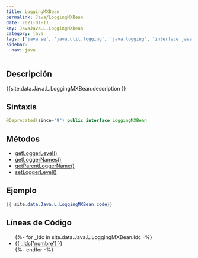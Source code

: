 ```yaml
---
title: LoggingMXBean
permalink: Java/LoggingMXBean
date: 2021-01-11
key: JavaJava.L.LoggingMXBean
category: java
tags: ['java se', 'java.util.logging', 'java.logging', 'interface java', 'Java 1.5']
sidebar: 
  nav: java
---
```


## Descripción
{{site.data.Java.L.LoggingMXBean.description }}

## Sintaxis
~~~java
@Deprecated(since="9") public interface LoggingMXBean
~~~

## Métodos
* [getLoggerLevel()](/Java/LoggingMXBean/getLoggerLevel)
* [getLoggerNames()](/Java/LoggingMXBean/getLoggerNames)
* [getParentLoggerName()](/Java/LoggingMXBean/getParentLoggerName)
* [setLoggerLevel()](/Java/LoggingMXBean/setLoggerLevel)

## Ejemplo
~~~java
{{ site.data.Java.L.LoggingMXBean.code}}
~~~

## Líneas de Código
<ul>
{%- for _ldc in site.data.Java.L.LoggingMXBean.ldc -%}
   <li>
       <a href="{{_ldc['url'] }}">{{ _ldc['nombre'] }}</a>
   </li>
{%- endfor -%}
</ul>
